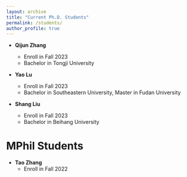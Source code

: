 ```yaml
---
layout: archive
title: "Current Ph.D. Students"
permalink: /students/
author_profile: true
---
```


* **Qijun Zhang**
    * Enroll in Fall 2023
    * Bachelor in Tongji University

* **Yao Lu**
    * Enroll in Fall 2023
    * Bachelor in Southeastern University, Master in Fudan University

* **Shang Liu**
    * Enroll in Fall 2023
    * Bachelor in Beihang University

MPhil Students
======
* **Tao Zhang**
    * Enroll in Fall 2022



